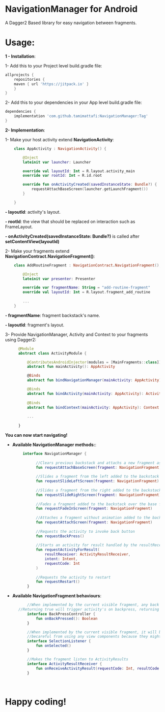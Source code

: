 # NavigationManager for Android
A Dagger2 Based library for easy navigation between fragments.

# Usage:

**1 - Installation**:

1- Add this to your Project level build.gradle file:

```gradle
allprojects {
    repositories {
	maven { url 'https://jitpack.io' }
    }
}
```
  2- Add this to your dependencies in your App level build.gradle file:

```gradle
dependencies {
	implementation 'com.github.tamimattafi:NavigationManager:Tag'
}
```

**2- Implementation**:

1- Make your host activity extend **NavigationActivity**: 

```kotlin
    class AppActivity : NavigationActivity() {

        @Inject
        lateinit var launcher: Launcher

        override val layoutId: Int = R.layout.activity_main
        override var rootId: Int = R.id.root

        override fun onActivityCreated(savedInstanceState: Bundle?) {
            requestAttachBaseScreen(launcher.getLaunchFragment())
        }

    }
```
**- layoutId**: activity's layout.

**- rootId**: the view that should be replaced on interaction such as FrameLayout.

**- onActivityCreated(savedInstanceState: Bundle?)** is called after **setContentView(layoutId)**


2- Make your fragments extend **NavigationContract.NavigationFragment()**:



```kotlin
    class AddRoutineFragment : NavigationContract.NavigationFragment(), View {

        @Inject
        lateinit var presenter: Presenter

        override var fragmentName: String = "add-routine-fragment"
        override val layoutId: Int = R.layout.fragment_add_routine
        
        ...
    }
```    
    
**- fragmentName**: fragment backstack's name.

**- layoutId**: fragment's layout.

3- Provide NavigationManager, Activity and Context to your fragments using Dagger2:

```kotlin
      @Module
      abstract class ActivityModule {

          @ContributesAndroidInjector(modules = [MainFragments::class])
          abstract fun mainActivity(): AppActivity

          @Binds
          abstract fun bindNavigationManager(mainActivity: AppActivity): NavigationContract.NavigationManager

          @Binds
          abstract fun bindActivity(mainActivity: AppActivity): Activity
          
          @Binds
          abstract fun bindContext(mainActivity: AppActivity): Context
        
          ...
          
      }
```
     
**You can now start navigating!**

- **Available NavigationManager methods:**:

```kotlin
        interface NavigationManager {
        
              //Clears previous backstack and attachs a new fragment as base fragment
              fun requestAttachBaseScreen(fragment: NavigationFragment)
              
              //Slides a fragment from the left added to the backstack on the base fragment
              fun requestSlideLeftScreen(fragment: NavigationFragment)
              
              //Slides a fragment from the right added to the backstack over the base fragment
              fun requestSlideRightScreen(fragment: NavigationFragment)
              
              //Fades a fragment added to the backstack over the base fragment
              fun requestFadeInScreen(fragment: NavigationFragment)
              
              //Attaches a fragment without animation added to the backstack over the base fragment
              fun requestAttachScreen(fragment: NavigationFragment)
              
              //Requests the activity to invoke back button
              fun requestBackPress()
              
              //Starts an activity for result handled by the resultReceiver
              fun requestActivityForResult(
                  resultReceiver: ActivityResultReceiver,
                  intent: Intent,
                  requestCode: Int
              )
              
              //Requests the activity to restart
              fun requestRestart()
          }
```
          
- **Available NavigationFragment behaviours**:

```kotlin
          //When implemented by the current visible fragment, any back press will call its onBackPressed instead of activity's one.
	  //Returning true will trigger activity's on backpress, returning false will not.
          interface BackPressController {
              fun onBackPressed(): Boolean
          }

          //When implemented by the current visible fragment, it will be notified onAttach.
          //becareful from using any view components because they might be still null when this method is called
          interface SelectionListener {
              fun onSelected()
          }

          //Makes the fragment listen to ActivityResults
          interface ActivityResultReceiver {
              fun onReceiveActivityResult(requestCode: Int, resultCode: Int, data: Intent?)
          }
	  
	  
```
          
# Happy coding!
